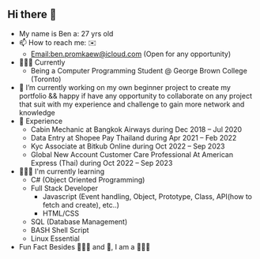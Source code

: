 ## Hi there 👋 
- My name is Ben a: 27 yrs old
- 📫 How to reach me: ✉️
    - [Email:ben.promkaew@icloud.com](ben.promkaew@icloud.com) (Open for any opportunity)
- 👨🏻‍🎓 Currently
    - Being a Computer Programming Student @ George Brown College (Toronto)
- 💼 I’m currently working on my own beginner project to create my portfolio && happy if have any opportunity to collaborate
  on any project that suit with my experience and challenge to gain more network and knowledge 
- 📂 Experience
    - Cabin Mechanic at Bangkok Airways during Dec 2018 – Jul 2020
    - Data Entry at Shopee Pay Thailand during Apr 2021 – Feb 2022
    - Kyc Associate at Bitkub Online during Oct 2022 – Sep 2023
    - Global New Account Customer Care Professional At American Express (Thai) during Oct 2022 – Sep 2023
- 👨🏻‍💻 I'm currently learning
    - C# (Object Oriented Programming)
    - Full Stack Developer
      - Javascript (Event handling, Object, Prototype, Class, API(how to fetch and create), etc..)
      - HTML/CSS 
    - SQL (Database Management)
    - BASH Shell Script
    - Linux Essential
- Fun Fact Besides 👨🏻‍🎓 and 💼, I am a 🚴🏻‍♂️
<!--
**Bennnto/Bennnto** is a ✨ _special_ ✨ repository because its `README.md` (this file) appears on your GitHub profile.




- 🔭 I’m currently working on ...
- 🌱 I’m currently learning ...
- 👯 I’m looking to collaborate on ...
- 🤔 I’m looking for help with ...
- 💬 Ask me about ...
- 📫 How to reach me: ...
- 😄 Pronouns: ...
- ⚡ Fun fact: ...
-->
